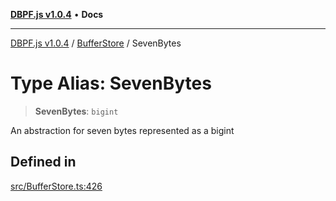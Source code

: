 [**DBPF.js v1.0.4**](../../README.md) • **Docs**

***

[DBPF.js v1.0.4](../../README.md) / [BufferStore](../README.md) / SevenBytes

# Type Alias: SevenBytes

> **SevenBytes**: `bigint`

An abstraction for seven bytes represented as a bigint

## Defined in

[src/BufferStore.ts:426](https://github.com/anonhostpi/DBPF.js/blob/e569a7b6dd4749dd61bb4dc9869d762307968221/src/BufferStore.ts#L426)
